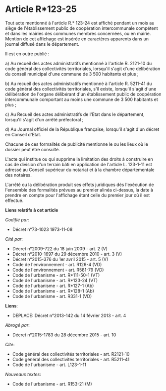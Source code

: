# Article R*123-25

Tout acte mentionné à l'article R.* 123-24 est affiché pendant un mois au siège de l'établissement public de coopération
intercommunale compétent et dans les mairies des communes membres concernées, ou en mairie. Mention de cet affichage est
insérée en caractères apparents dans un journal diffusé dans le département. 

Il est en outre publié : 

a) Au recueil des actes administratifs mentionné à l'article R. 2121-10 du code général des collectivités territoriales,
lorsqu'il s'agit d'une délibération du conseil municipal d'une commune de 3 500 habitants et plus ; 

b) Au recueil des actes administratifs mentionné à l'article R. 5211-41 du code général des collectivités territoriales, s'il
existe, lorsqu'il s'agit d'une délibération de l'organe délibérant d'un établissement public de coopération intercommunale
comportant au moins une commune de 3 500 habitants et plus ; 

c) Au Recueil des actes administratifs de l'Etat dans le département, lorsqu'il s'agit d'un arrêté préfectoral ; 

d) Au Journal officiel de la République française, lorsqu'il s'agit d'un décret en Conseil d'Etat. 

Chacune de ces formalités de publicité mentionne le ou les lieux où le dossier peut être consulté. 

L'acte qui institue ou qui supprime la limitation des droits à construire en cas de division d'un terrain bâti en application
de l'article L. 123-1-11 est adressé au Conseil supérieur du notariat et à la chambre départementale des notaires. 

L'arrêté ou la délibération produit ses effets juridiques dès l'exécution de l'ensemble des formalités prévues au premier
alinéa ci-dessus, la date à prendre en compte pour l'affichage étant celle du premier jour où il est effectué.

**Liens relatifs à cet article**

_Codifié par_:

  - Décret n°73-1023 1973-11-08

_Cité par_:

  - Décret n°2009-722 du 18 juin 2009 - art. 2 (V)
  - Décret n°2010-1697 du 29 décembre 2010 - art. 3 (V)
  - Décret n°2015-376 du 1er avril 2015 - art. 5 (V)
  - Code de l'environnement - art. R126-4 (VD)
  - Code de l'environnement - art. R581-79 (VD)
  - Code de l'urbanisme - art. R*111-50-1 (VT)
  - Code de l'urbanisme - art. R*123-24 (VT)
  - Code de l'urbanisme - art. R*127-1 (Ab)
  - Code de l'urbanisme - art. R*128-1 (Ab)
  - Code de l'urbanisme - art. R331-1 (VD)

**Liens**:

  - DEPLACE: Décret n°2013-142 du 14 février 2013 - art. 4

_Abrogé par_:

  - Décret n°2015-1783 du 28 décembre 2015 - art. 10

_Cite_:

  - Code général des collectivités territoriales - art. R2121-10
  - Code général des collectivités territoriales - art. R5211-41
  - Code de l'urbanisme - art. L123-1-11

_Nouveaux textes_:

  - Code de l'urbanisme - art. R153-21 (M)
